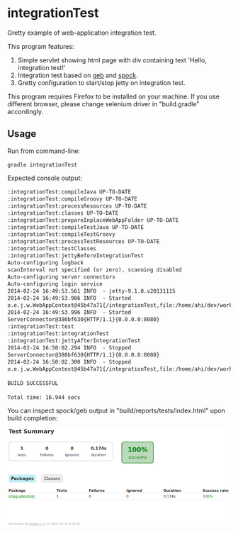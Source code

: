 # integrationTest

Gretty example of web-application integration test.

This program features:

1. Simple servlet showing html page with div containing text 'Hello, integration test!'
2. Integration test based on [geb](http://www.gebish.org/) and [spock](http://code.google.com/p/spock/).
3. Gretty configuration to start/stop jetty on integration test.

This program requires Firefox to be installed on your machine.
If you use different browser, please change selenium driver in "build.gradle" accordingly.

## Usage

Run from command-line:

```
gradle integrationTest
```

Expected console output:

```shell
:integrationTest:compileJava UP-TO-DATE
:integrationTest:compileGroovy UP-TO-DATE
:integrationTest:processResources UP-TO-DATE
:integrationTest:classes UP-TO-DATE
:integrationTest:prepareInplaceWebAppFolder UP-TO-DATE
:integrationTest:compileTestJava UP-TO-DATE
:integrationTest:compileTestGroovy
:integrationTest:processTestResources UP-TO-DATE
:integrationTest:testClasses
:integrationTest:jettyBeforeIntegrationTest
Auto-configuring logback
scanInterval not specified (or zero), scanning disabled
Auto-configuring server connectors
Auto-configuring login service
2014-02-24 16:49:53.561 INFO  - jetty-9.1.0.v20131115
2014-02-24 16:49:53.986 INFO  - Started o.e.j.w.WebAppContext@45b47a71{/integrationTest,file:/home/ahi/dev/work/gretty/examples/integrationTest/build/inplaceWebapp/,AVAILABLE}
2014-02-24 16:49:53.996 INFO  - Started ServerConnector@380bf630{HTTP/1.1}{0.0.0.0:8080}
:integrationTest:test
:integrationTest:integrationTest
:integrationTest:jettyAfterIntegrationTest
2014-02-24 16:50:02.294 INFO  - Stopped ServerConnector@380bf630{HTTP/1.1}{0.0.0.0:8080}
2014-02-24 16:50:02.300 INFO  - Stopped o.e.j.w.WebAppContext@45b47a71{/integrationTest,file:/home/ahi/dev/work/gretty/examples/integrationTest/build/inplaceWebapp/,UNAVAILABLE}

BUILD SUCCESSFUL

Total time: 16.944 secs
```

You can inspect spock/geb output in "build/reports/tests/index.html" upon build completion:

![logo](images/integrationTestReport.png "integration test report")


